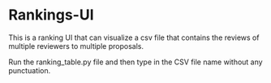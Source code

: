 # Rankings-UI

This is a ranking UI that can visualize a csv file that contains the reviews of multiple reviewers to multiple proposals.

Run the ranking_table.py file and then type in the CSV file name without any punctuation.
